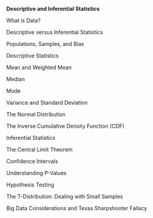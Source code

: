**Descriptive and Inferential Statistics**

What is Data?

Descriptive versus Inferential Statistics

Populations, Samples, and Bias

Descriptive Statistics

Mean and Weighted Mean

Median

Mode

Variance and Standard Deviation

The Normal Distribution

The Inverse Cumulative Density Function (CDF)

Inferential Statistics

The Central Limit Theorem

Confidence Intervals

Understanding P-Values

Hypothesis Testing

The T-Distribution: Dealing with Small Samples

Big Data Considerations and Texas Sharpshooter Fallacy
